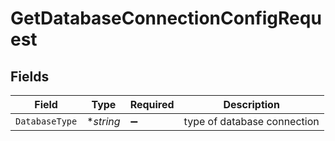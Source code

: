 # GetDatabaseConnectionConfigRequest


## Fields

| Field                       | Type                        | Required                    | Description                 |
| --------------------------- | --------------------------- | --------------------------- | --------------------------- |
| `DatabaseType`              | **string*                   | :heavy_minus_sign:          | type of database connection |